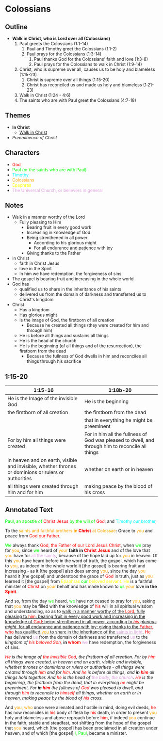 <style>
g { color: Red }
pa { color: Lime }
t { color: Cyan }
c { color: Orange }
e { color: Yellow }
ch { color: Plum }
</style>

# Colossians

## Outline

* **Walk in Christ, who is Lord over all (Colossians)**
    1. Paul greets the Colossians (1:1-14)
        1. Paul and Timothy greet the Colossians (1.1-2)
        2. Paul prays for the Colossians (1:3-14)
            1. Paul thanks God for the Colossians' faith and love (1:3-8)
            2. Paul prays for the Colossians to walk in Christ (1:9-14)
    2. Christ, who is supreme over all, causes us to be holy and blameless (1:15-23)
        1. Christ is supreme over all things (1:15-20)
        2. Christ has reconciled us and made us holy and blameless (1:21-23)
    3. Walk in Christ (1:24 - 4:6)
    4. The saints who are with Paul greet the Colossians (4:7-18)

## Themes
* **In Christ**
    * <u>Walk in Christ</u>
* *Preeminence of Christ*

## Characters

* <g>God</g>
* <pa>Paul (or the saints who are with Paul)</pa>
* <t>Timothy</t>
* <c>Colossians</c>
* <e>Epaphras</e>
* <ch>The Universal Church, or believers in general</ch>

## Notes

* Walk in a manner worthy of the Lord
    * Fully pleasing to Him
        * Bearing fruit in every good work
        * Increasing in knowledge of God
        * Being strenthened in all power
            * According to his glorious might
            * For all endurance and patience with joy
        * Giving thanks to the Father
* In Christ
    * faith in Christ Jesus
    * love in the Spirit
    * In him we have redemption, the forgiveness of sins
* The gospel is bearing fruit and increasing in the whole world
* God has
    * qualified us to share in the inheritance of his saints
    * delivered us from the domain of darkness and transferred us to Christ's kingdom
* Christ
    * Has a kingdom
    * Has glorious might
    * Is the image of God, the firstborn of all creation
        * Because he created all things (they were created for him and through him)
    * He is before all things and sustains all things
    * He is the head of the church
    * He is the beginning (of all things and of the resurrection), the firstborn from the dead
        * Because the fullness of God dwells in him and reconciles all things through his sacrifice

## 1:15-20

| 1:15-16                                         | 1:18b-20                                  |
| ----------------------------------------------- | ----------------------------------------- |
| He is the Image of the invisible God            | He is the beginning                       |
| the firstborn of all creation                   | the firstborn from the dead               |
|                                                 | that in everything he might be preeminent |
| For by him all things were created | For in him all the fullness of God was pleased to dwell, and through him to reconcile all things |
| in heaven and on earth, visible and invisible, whether thrones or dominions or rulers or authorities | whether on earth or in heaven |
| all things were created through him and for him | making peace by the blood of his cross    |

## Annotated Text

<pa>Paul, an apostle of</pa> <g>Christ Jesus</g> <pa>by the will of</pa> <g>God</g>,
and <t>Timothy our brother</t>,

To the <c>saints and faithful brothers **in</c> <g>Christ</g>** <c>at Colossae</c>:
Grace to <c>you</c> and peace from <g>God our Father</g>.

<pa>We</pa> always thank <g>God, the Father of our Lord Jesus Christ</g>,
when <pa>we</pa> pray for <c>you</c>,
since <pa>we</pa> heard of <c>your</c> **faith in <g>Christ Jesus</g>**
and of the love that <c>you</c> have for <ch>all the saints</ch>,
because of the hope laid up for <c>you</c> in heaven.
Of this <c>you</c> have heard before in the word of truth, the gospel, which has come to <c>you</c>,
as indeed in the whole world it \[the gospel\] is bearing fruit and increasing -
as it \[the gospel\] also does among <c>you</c>, since the day <c>you</c> heard it \[the gospel\]
and understood the grace of <g>God</g> in truth,
just as <c>you</c> learned it \[the gospel\] from <e>Epaphras</e> <pa>our</pa> <e>beloved servant.
He</e> is a faithful minister of <g>Christ</g> on <c>your</c> behalf
and has made known to <pa>us</pa> <c>your</c> love **in the <g>Spirit</g>**.

And so, from the day <pa>we</pa> heard, <pa>we</pa> have not ceased to pray for <c>you</c>,
asking that <c>you</c> may be filled with the knowledge of <g>his</g> will in all spiritual wisdom and understanding,
so as to <u>walk in a manner worthy of the  <g>Lord</g>, fully pleasing to <g>him</g>:
bearing fruit in every good work and increasing in the knowledge of <g>God</g>;
being strenthened in all power, according to *<g>his</g> glorious might*,
for all endurance and patience with joy; giving thanks to the <g>Father,
who</g> has qualified <c>you</c> to share in the inheritance of the <ch>saints in light</ch></u>.
<g>He</g> has delivered <ch>us</ch> from the domain of darkness and transferred <ch>us</ch> to the *kingdom of <g>his beloved Son</g>,*
**in <g>whom</g>** <ch>we</ch> have redemption, the forgiveness of sins.

*<g>He</g> is the image of <g>the invisible God</g>, the firstborn of all creation.
For by <g>him</g> all things were created, in heaven and on earth, visible and invisible, whether thrones or dominions or rulers or authorities - all things were created through <g>him</g> and for <g>him</g>.
And <g>he</g> is before all things, and **in <g>him</g>** all things hold together.
And <g>he</g> is the head of <ch>the body, the church</ch>.
<g>He</g> is the beginning, the firstborn from the dead, that in everything <g>he</g> might be preeminent.
For **in <g>him</g>** the fullness of <g>God</g> was pleased to dwell, and through <g>him</g> to reconcile to <g>himself</g> all things, whether on earth or in heaven, making peace by the blood of <g>his</g> cross.*

And <c>you, who</c> once were alienated and hostile in mind, doing evil deeds,
<g>he</g> has now reconciles in <g>his</g> body of flesh by <g>his</g> death, in order to present <c>you</c> holy and blameless and above reproach before <g>him</g>,
if indeed <c>you</c> continue in the faith, stable and steadfast,
not shifting from the hope of the gospel that <c>you</c> heard, which \[the gospel\] has been proclaimed in all creation under heaven, and of which \[the gospel\] <pa>I, Paul</pa>, became a minister.
